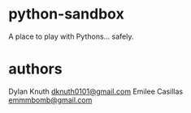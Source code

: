 # python-sandbox
A place to play with Pythons... safely.

# authors
Dylan Knuth <dknuth0101@gmail.com>
Emilee Casillas <emmmbomb@gmail.com>
